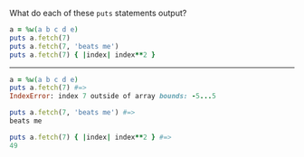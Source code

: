 What do each of these `puts` statements output?

``` ruby
a = %w(a b c d e)
puts a.fetch(7)
puts a.fetch(7, 'beats me')
puts a.fetch(7) { |index| index**2 }
```

---

``` ruby
a = %w(a b c d e)
puts a.fetch(7) #=>
IndexError: index 7 outside of array bounds: -5...5

puts a.fetch(7, 'beats me') #=>
beats me

puts a.fetch(7) { |index| index**2 } #=>
49
```